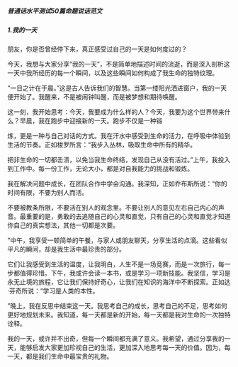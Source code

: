 ##### 普通话水平测试50篇命题说话范文

##### 1.我的一天
朋友，你是否曾经停下来，真正感受过自己的一天是如何度过的？

今天，我想与大家分享“我的一天”，不是简单地描述时间的流逝，而是深入剖析这一天中我所经历的每一个瞬间，以及这些瞬间如何构成了我生命的独特纹理。

“一日之计在于晨。”这是古人告诉我们的智慧。当第一缕阳光洒进窗户，我的一天便开始了。我醒来，不是被闹钟叫醒，而是被梦想和期待唤醒。

这一刻，我开始思考：今天，我要成为什么样的人？今天，我要为这个世界带来什么？早晨，我在跑步中迎接新的一天。跑步不仅是一种锻

炼，更是一种与自己对话的方式。我在汗水中感受到生命的活力，在呼吸中体验到生活的节奏。正如梭罗所言：“我步入丛林，吸取生命中所有的精华。

把非生命的一切都击溃，以免当我生命终结，发现自己从没有活过。”上午，我投入到工作中。每一份工作，无论大小，都是对自我能力的挑战和锻炼。

我在解决问题中成长，在团队合作中学会沟通。我深知，正如乔布斯所说：“你的时间有限，不要为别人而活。

不要被教条所限，不要活在别人的观念里。不要让别人的意见左右自己内心的声音。最重要的是，勇敢的去追随自己的心灵和直觉，只有自己的心灵和直觉才知道你自己的真实想法，其他一切都是次要。

”中午，我享受一顿简单的午餐，与家人或朋友聊天，分享生活的点滴。这些看似平凡的瞬间，却是我生活中最珍贵的部分。

它们让我感受到生活的温度，让我明白，人生不是一场竞赛，而是一次旅行，每一步都值得珍惜。下午，我或许会读一本书，或是学习一项新技能。我坚信，学习是永无止境的旅程，它让我们保持好奇心，让我们在知识的海洋中不断探索。正如达·芬奇所说：“学习是人类的本性。

”晚上，我在反思中结束这一天。我思考自己的成长，思考自己的不足，思考如何更好地规划未来。我知道，每一天都是新的开始，每一天都是我对生命的一次独特诠释。

我的一天，或许并不出奇，但每一个瞬间都充满了意义。我希望，通过分享我的一天，能够启发大家更加珍视自己的生活，更加深入地思考每一天的价值。因为，每一天，都是我们生命中最宝贵的礼物。
